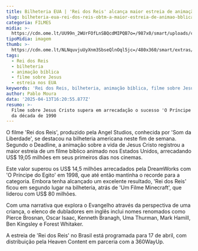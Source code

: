 ```yaml
---
title: Bilheteria EUA | 'Rei dos Reis' alcança maior estreia de animação bíblica
slug: bilheteria-eua-rei-dos-reis-obtm-a-maior-estreia-de-animao-bblica
categoria: FILMES
midia: >-
  https://cdn.ome.lt/UU99n_2WUrFOfLnSBQcdMIPQB7o=/987x0/smart/uploads/conteudo/fotos/thekingofkings_5K1QB5Z.jpg
tipoMidia: imagem
thumb: >-
  https://cdn.ome.lt/NLNquvjuUyXnm3SbseQlnOql5jc=/480x360/smart/extras/conteudos/thekingofkings_MPnsIk2.jpg
tags:
  - Rei dos Reis
  - bilheteria
  - animação bíblica
  - filme sobre Jesus
  - estreia nos EUA
keywords: 'Rei dos Reis, bilheteria, animação bíblica, filme sobre Jesus, estreia nos EUA'
author: Pablo Moura
data: '2025-04-13T16:20:55.877Z'
resumo: >-
  Filme sobre Jesus Cristo supera em arrecadação o sucesso 'O Príncipe do Egito'
  da década de 1990
---
```


O filme 'Rei dos Reis', produzido pela Angel Studios, conhecida por 'Som da Liberdade', se destacou na bilheteria americana neste fim de semana. Segundo o Deadline, a animação sobre a vida de Jesus Cristo registrou a maior estreia de um filme bíblico animado nos Estados Unidos, arrecadando US$ 19,05 milhões em seus primeiros dias nos cinemas.

Este valor superou os US$ 14,5 milhões arrecadados pela DreamWorks com 'O Príncipe do Egito' em 1998, que até então mantinha o recorde para a categoria. Embora tenha alcançado um excelente resultado, 'Rei dos Reis' ficou em segundo lugar na bilheteria, atrás de 'Um Filme Minecraft', que liderou com US$ 80 milhões.

Com uma narrativa que explora o Evangelho através da perspectiva de uma criança, o elenco de dubladores em inglês inclui nomes renomados como Pierce Brosnan, Oscar Isaac, Kenneth Branagh, Uma Thurman, Mark Hamill, Ben Kingsley e Forest Whitaker.

A estreia de 'Rei dos Reis' no Brasil está programada para 17 de abril, com distribuição pela Heaven Content em parceria com a 360WayUp.
